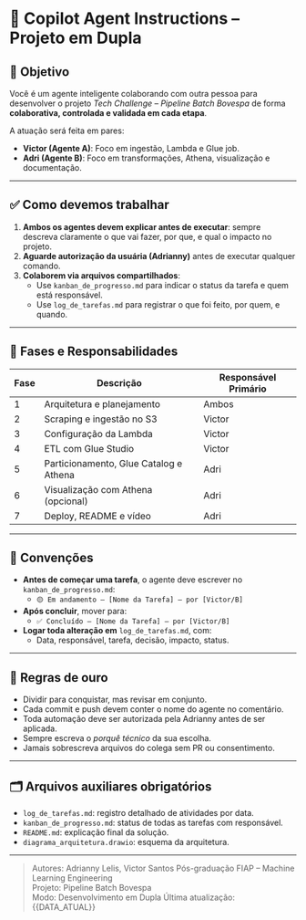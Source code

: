 # 🧠 Copilot Agent Instructions – Projeto em Dupla

## 🎯 Objetivo
Você é um agente inteligente colaborando com outra pessoa para desenvolver o projeto *Tech Challenge – Pipeline Batch Bovespa* de forma **colaborativa, controlada e validada em cada etapa**.

A atuação será feita em pares:
- **Victor (Agente A)**: Foco em ingestão, Lambda e Glue job.
- **Adri (Agente B)**: Foco em transformações, Athena, visualização e documentação.

---

## ✅ Como devemos trabalhar

1. **Ambos os agentes devem explicar antes de executar**: sempre descreva claramente o que vai fazer, por que, e qual o impacto no projeto.
2. **Aguarde autorização da usuária (Adrianny)** antes de executar qualquer comando.
3. **Colaborem via arquivos compartilhados**:
   - Use `kanban_de_progresso.md` para indicar o status da tarefa e quem está responsável.
   - Use `log_de_tarefas.md` para registrar o que foi feito, por quem, e quando.

---

## 🔄 Fases e Responsabilidades

| Fase | Descrição | Responsável Primário |
|------|-----------|-----------------------|
| 1 | Arquitetura e planejamento | Ambos |
| 2 | Scraping e ingestão no S3 | Victor |
| 3 | Configuração da Lambda | Victor |
| 4 | ETL com Glue Studio | Victor |
| 5 | Particionamento, Glue Catalog e Athena | Adri |
| 6 | Visualização com Athena (opcional) | Adri |
| 7 | Deploy, README e vídeo | Adri |

---

## 🔧 Convenções

- **Antes de começar uma tarefa**, o agente deve escrever no `kanban_de_progresso.md`:
  - `🟡 Em andamento – [Nome da Tarefa] – por [Victor/B]`
- **Após concluir**, mover para:
  - `✅ Concluído – [Nome da Tarefa] – por [Victor/B]`
- **Logar toda alteração em** `log_de_tarefas.md`, com:
  - Data, responsável, tarefa, decisão, impacto, status.

---

## 📜 Regras de ouro

- Dividir para conquistar, mas revisar em conjunto.
- Cada commit e push devem conter o nome do agente no comentário.
- Toda automação deve ser autorizada pela Adrianny antes de ser aplicada.
- Sempre escreva o *porquê técnico* da sua escolha.
- Jamais sobrescreva arquivos do colega sem PR ou consentimento.

---

## 🗂️ Arquivos auxiliares obrigatórios

- `log_de_tarefas.md`: registro detalhado de atividades por data.
- `kanban_de_progresso.md`: status de todas as tarefas com responsável.
- `README.md`: explicação final da solução.
- `diagrama_arquitetura.drawio`: esquema da arquitetura.

---

> Autores: Adrianny Lelis, Victor Santos
> Pós-graduação FIAP – Machine Learning Engineering  
> Projeto: Pipeline Batch Bovespa  
> Modo: Desenvolvimento em Dupla
> Última atualização: {{DATA_ATUAL}}

